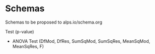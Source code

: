 Schemas
=======

Schemas to be proposed to alps.io/schema.org


Test (p-value)
* ANOVA Test (DfMod, DfRes, SumSqMod, SumSqRes, MeanSqMod, MeanSqRes, F)
